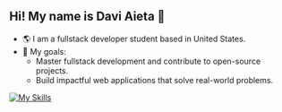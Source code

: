 ## Hi! My name is Davi Aieta 👋

- 🌎 I am a fullstack developer student based in United States.
- 🎯 My goals:
   - Master fullstack development and contribute to open-source projects.
   - Build impactful web applications that solve real-world problems.

[![My Skills](https://skillicons.dev/icons?i=js,ts,react,nextjs,python,mysql)](https://skillicons.dev)
